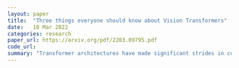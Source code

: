 ```yaml
---
layout: paper
title:  "Three things everyone should know about Vision Transformers"
date:   18 Mar 2022
categories: research
paper_url: https://arxiv.org/pdf/2203.09795.pdf
code_url: 
summary: "Transformer architectures have made significant strides in computer vision, excelling in image classification, detection, segmentation, and video analysis. Our research presents three key findings using variants of vision transformers: (1) Vision transformers' residual layers can be processed in parallel to some extent without significantly impacting accuracy. (2) Fine-tuning attention layer weights alone effectively adapts transformers for higher resolution and different classification tasks, reducing compute and memory use while allowing weight sharing. (3) Incorporating MLP-based patch pre-processing enhances Bert-like self-supervised training with patch masking. These approaches are validated using the ImageNet-1k dataset and further confirmed with the ImageNet-v2 test set, with transfer performance evaluated across six additional datasets."
---
```


